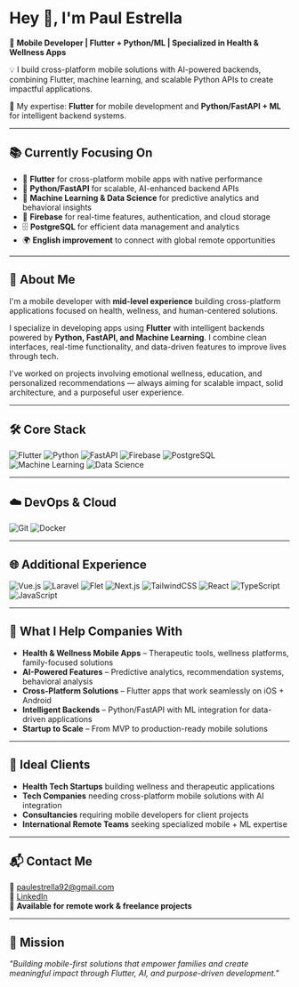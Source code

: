 # Hey 👋, I'm Paul Estrella  
🎯 **Mobile Developer | Flutter + Python/ML | Specialized in Health & Wellness Apps**  

💡 I build cross-platform mobile solutions with AI-powered backends, combining Flutter, machine learning, and scalable Python APIs to create impactful applications.  

🚀 My expertise: **Flutter** for mobile development and **Python/FastAPI + ML** for intelligent backend systems.

---

## 📚 Currently Focusing On
- 📱 **Flutter** for cross-platform mobile apps with native performance  
- 🐍 **Python/FastAPI** for scalable, AI-enhanced backend APIs  
- 🤖 **Machine Learning & Data Science** for predictive analytics and behavioral insights  
- 🔐 **Firebase** for real-time features, authentication, and cloud storage  
- 🗄️ **PostgreSQL** for efficient data management and analytics  
- 🌍 **English improvement** to connect with global remote opportunities

---

## 💼 About Me
I'm a mobile developer with **mid-level experience** building cross-platform applications focused on health, wellness, and human-centered solutions.

I specialize in developing apps using **Flutter** with intelligent backends powered by **Python, FastAPI, and Machine Learning**. I combine clean interfaces, real-time functionality, and data-driven features to improve lives through tech.

I've worked on projects involving emotional wellness, education, and personalized recommendations — always aiming for scalable impact, solid architecture, and a purposeful user experience.

---

## 🛠️ Core Stack

![Flutter](https://img.shields.io/badge/Flutter-02569B?style=flat-square&logo=flutter&logoColor=white)
![Python](https://img.shields.io/badge/Python-3776AB?style=flat-square&logo=python&logoColor=white)
![FastAPI](https://img.shields.io/badge/FastAPI-009688?style=flat-square&logo=fastapi&logoColor=white)
![Firebase](https://img.shields.io/badge/Firebase-FFCA28?style=flat-square&logo=firebase&logoColor=black)
![PostgreSQL](https://img.shields.io/badge/PostgreSQL-4169E1?style=flat-square&logo=postgresql&logoColor=white)
![Machine Learning](https://img.shields.io/badge/Machine%20Learning-FF6F00?style=flat-square&logo=tensorflow&logoColor=white)
![Data Science](https://img.shields.io/badge/Data%20Science-06B6D4?style=flat-square&logo=apachespark&logoColor=white)

---

## ☁️ DevOps & Cloud

![Git](https://img.shields.io/badge/Git-F05032?style=flat-square&logo=git&logoColor=white)
![Docker](https://img.shields.io/badge/Docker-2496ED?style=flat-square&logo=docker&logoColor=white)

---

## 🌐 Additional Experience

![Vue.js](https://img.shields.io/badge/Vue.js-42B883?style=flat-square&logo=vue.js&logoColor=white)
![Laravel](https://img.shields.io/badge/Laravel-FF2D20?style=flat-square&logo=laravel&logoColor=white)
![Flet](https://img.shields.io/badge/Flet-18A999?style=flat-square&logo=python&logoColor=white)
![Next.js](https://img.shields.io/badge/Next.js-000000?style=flat-square&logo=next.js&logoColor=white)
![TailwindCSS](https://img.shields.io/badge/TailwindCSS-38B2AC?style=flat-square&logo=tailwind-css&logoColor=white)
![React](https://img.shields.io/badge/React-61DAFB?style=flat-square&logo=react&logoColor=black)
![TypeScript](https://img.shields.io/badge/TypeScript-3178C6?style=flat-square&logo=typescript&logoColor=white)
![JavaScript](https://img.shields.io/badge/JavaScript-F7DF1E?style=flat-square&logo=javascript&logoColor=black)


---

## 🎯 What I Help Companies With
- **Health & Wellness Mobile Apps** – Therapeutic tools, wellness platforms, family-focused solutions  
- **AI-Powered Features** – Predictive analytics, recommendation systems, behavioral analysis  
- **Cross-Platform Solutions** – Flutter apps that work seamlessly on iOS + Android  
- **Intelligent Backends** – Python/FastAPI with ML integration for data-driven applications  
- **Startup to Scale** – From MVP to production-ready mobile solutions

---

## 🏢 Ideal Clients
- **Health Tech Startups** building wellness and therapeutic applications  
- **Tech Companies** needing cross-platform mobile solutions with AI integration  
- **Consultancies** requiring mobile developers for client projects  
- **International Remote Teams** seeking specialized mobile + ML expertise

---

## 📬 Contact Me
📧 [paulestrella92@gmail.com](mailto:paulestrella92@gmail.com)  
🔗 [LinkedIn](https://linkedin.com/in/paulestrelladev)  
💼 **Available for remote work & freelance projects**

---

## 🧠 Mission
*"Building mobile-first solutions that empower families and create meaningful impact through Flutter, AI, and purpose-driven development."*
